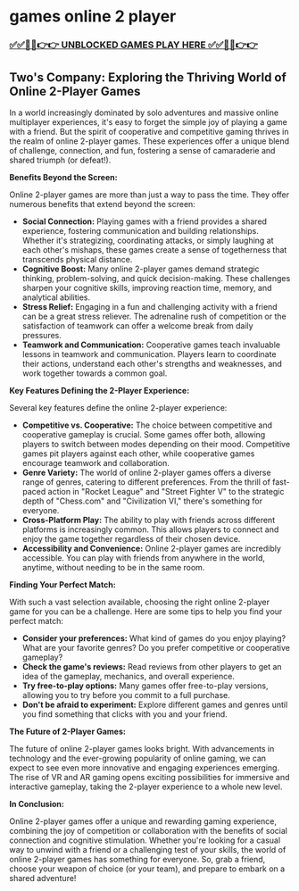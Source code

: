 # games online 2 player

### [✅✅🔴🔴👉👉 UNBLOCKED GAMES PLAY HERE ✅✅🔴🔴👉👉](https://topstoryindia.com)

## Two's Company: Exploring the Thriving World of Online 2-Player Games

In a world increasingly dominated by solo adventures and massive online multiplayer experiences, it's easy to forget the simple joy of playing a game with a friend. But the spirit of cooperative and competitive gaming thrives in the realm of online 2-player games. These experiences offer a unique blend of challenge, connection, and fun, fostering a sense of camaraderie and shared triumph (or defeat!).

**Benefits Beyond the Screen:**

Online 2-player games are more than just a way to pass the time. They offer numerous benefits that extend beyond the screen:

* **Social Connection:** Playing games with a friend provides a shared experience, fostering communication and building relationships. Whether it's strategizing, coordinating attacks, or simply laughing at each other's mishaps, these games create a sense of togetherness that transcends physical distance.
* **Cognitive Boost:** Many online 2-player games demand strategic thinking, problem-solving, and quick decision-making. These challenges sharpen your cognitive skills, improving reaction time, memory, and analytical abilities.
* **Stress Relief:**  Engaging in a fun and challenging activity with a friend can be a great stress reliever. The adrenaline rush of competition or the satisfaction of teamwork can offer a welcome break from daily pressures.
* **Teamwork and Communication:**  Cooperative games teach invaluable lessons in teamwork and communication. Players learn to coordinate their actions, understand each other's strengths and weaknesses, and work together towards a common goal.

**Key Features Defining the 2-Player Experience:**

Several key features define the online 2-player experience:

* **Competitive vs. Cooperative:** The choice between competitive and cooperative gameplay is crucial. Some games offer both, allowing players to switch between modes depending on their mood. Competitive games pit players against each other, while cooperative games encourage teamwork and collaboration.
* **Genre Variety:**  The world of online 2-player games offers a diverse range of genres, catering to different preferences. From the thrill of fast-paced action in "Rocket League" and "Street Fighter V" to the strategic depth of "Chess.com" and "Civilization VI," there's something for everyone.
* **Cross-Platform Play:**  The ability to play with friends across different platforms is increasingly common. This allows players to connect and enjoy the game together regardless of their chosen device.
* **Accessibility and Convenience:**  Online 2-player games are incredibly accessible. You can play with friends from anywhere in the world, anytime, without needing to be in the same room.

**Finding Your Perfect Match:**

With such a vast selection available, choosing the right online 2-player game for you can be a challenge. Here are some tips to help you find your perfect match:

* **Consider your preferences:** What kind of games do you enjoy playing? What are your favorite genres? Do you prefer competitive or cooperative gameplay?
* **Check the game's reviews:** Read reviews from other players to get an idea of the gameplay, mechanics, and overall experience.
* **Try free-to-play options:** Many games offer free-to-play versions, allowing you to try before you commit to a full purchase.
* **Don't be afraid to experiment:** Explore different games and genres until you find something that clicks with you and your friend.

**The Future of 2-Player Games:**

The future of online 2-player games looks bright.  With advancements in technology and the ever-growing popularity of online gaming, we can expect to see even more innovative and engaging experiences emerging. The rise of VR and AR gaming opens exciting possibilities for immersive and interactive gameplay, taking the 2-player experience to a whole new level.

**In Conclusion:**

Online 2-player games offer a unique and rewarding gaming experience, combining the joy of competition or collaboration with the benefits of social connection and cognitive stimulation. Whether you're looking for a casual way to unwind with a friend or a challenging test of your skills, the world of online 2-player games has something for everyone. So, grab a friend, choose your weapon of choice (or your team), and prepare to embark on a shared adventure! 
